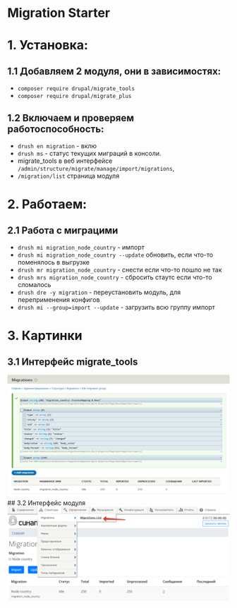 # Migration Starter

# 1. Установка:
## 1.1 Добавляем 2 модуля, они в зависимостях:
 * `composer require drupal/migrate_tools`
 * `composer require drupal/migrate_plus`

## 1.2 Включаем и проверяем работоспособность:
  * `drush en migration` - вклю
  * `drush ms` - статус текущих миграций в консоли.
  * migrate_tools в веб интерфейсе `/admin/structure/migrate/manage/import/migrations`,
  * `/migration/list` страница модуля

# 2. Работаем:

## 2.1 Работа с миграцими
  * `drush mi migration_node_country` - импорт
  * `drush mi migration_node_country --update` обновить, если что-то поменялось в выгрузке
  * `drush mr migration_node_country` - снести если что-то пошло не так
  * `drush mrs migration_node_country` - сбросить стаутс если что-то сломалось
  * `drush dre -y migration` - переустановить модуль, для переприменения конфигов
  * `drush mi --group=import --update` - загрузить всю группу импорт

# 3. Картинки
## 3.1 Интерфейс migrate_tools
<img src="https://github.com/politsin/help/blob/master/migration/migration-group.png?raw=true">
## 3.2 Интерфейс модуля
<img src="https://github.com/politsin/help/blob/master/migration/migration-exec.png?raw=true">
